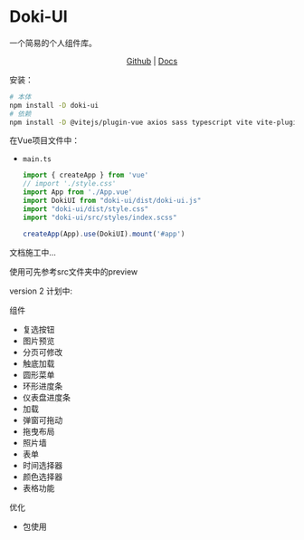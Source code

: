 # Doki-UI
 一个简易的个人组件库。
 
<div align="center">

[Github](https://github.com/CainHappyfish/Doki-UI) | 
[Docs](https://cainhappyfish.github.io/dokiDocs/)
    
</div>


安装：

```bash
# 本体
npm install -D doki-ui
# 依赖
npm install -D @vitejs/plugin-vue axios sass typescript vite vite-plugin-dts vue-tsc
```

在Vue项目文件中：

- `main.ts`
    ```typescript
  import { createApp } from 'vue'
  // import './style.css'
  import App from './App.vue'
  import DokiUI from "doki-ui/dist/doki-ui.js"
  import "doki-ui/dist/style.css"
  import "doki-ui/src/styles/index.scss"
  
  createApp(App).use(DokiUI).mount('#app')
  ```

文档施工中...

使用可先参考src文件夹中的preview

version 2 计划中:

组件

- 复选按钮
- 图片预览
- 分页可修改
- 触底加载 
- 圆形菜单
- 环形进度条
- 仪表盘进度条
- 加载
- 弹窗可拖动
- 拖曳布局
- 照片墙
- 表单
- 时间选择器
- 颜色选择器
- 表格功能

优化
- 包使用
